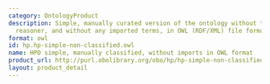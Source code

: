 ```yaml
---
category: OntologyProduct
description: Simple, manually curated version of the ontology without the use of a
  reasoner, and without any imported terms, in OWL (RDF/XML) file format.
format: owl
id: hp.hp-simple-non-classified.owl
name: HPO simple, manually classified, without imports in OWL format
product_url: http://purl.obolibrary.org/obo/hp/hp-simple-non-classified.owl
layout: product_detail
---
```

